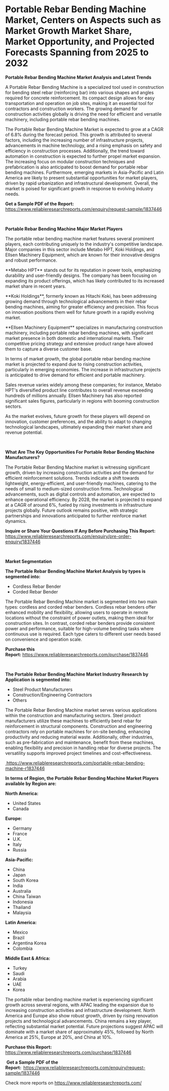 <p><h1>Portable Rebar Bending Machine Market, Centers on Aspects such as Market Growth Market Share, Market Opportunity, and Projected Forecasts Spanning from 2025 to 2032</h1></p><p><strong>Portable Rebar Bending Machine Market Analysis and Latest Trends</strong></p>
<p><p>A Portable Rebar Bending Machine is a specialized tool used in construction for bending steel rebar (reinforcing bar) into various shapes and angles required for concrete reinforcement. Its compact design allows for easy transportation and operation on job sites, making it an essential tool for contractors and construction workers. The growing demand for construction activities globally is driving the need for efficient and versatile machinery, including portable rebar bending machines.</p><p>The Portable Rebar Bending Machine Market is expected to grow at a CAGR of 6.8% during the forecast period. This growth is attributed to several factors, including the increasing number of infrastructure projects, advancements in machine technology, and a rising emphasis on safety and efficiency in construction processes. Additionally, the trend toward automation in construction is expected to further propel market expansion. The increasing focus on modular construction techniques and prefabrication is also anticipated to boost demand for portable rebar bending machines. Furthermore, emerging markets in Asia-Pacific and Latin America are likely to present substantial opportunities for market players, driven by rapid urbanization and infrastructural development. Overall, the market is poised for significant growth in response to evolving industry needs.</p></p>
<p><strong>Get a Sample PDF of the Report:&nbsp;</strong> <a href="https://www.reliableresearchreports.com/enquiry/request-sample/1837446?utm_campaign=3034&utm_medium=2&utm_source=Github&utm_content=ia&utm_term=11042025&utm_id=portable-rebar-bending-machine">https://www.reliableresearchreports.com/enquiry/request-sample/1837446</a></p>
<p>&nbsp;</p>
<p><strong>Portable Rebar Bending Machine Major Market Players</strong></p>
<p><p>The portable rebar bending machine market features several prominent players, each contributing uniquely to the industry's competitive landscape. Major companies in this sector include Metabo HPT, Koki Holdings, and Ellsen Machinery Equipment, which are known for their innovative designs and robust performance.</p><p>**Metabo HPT** stands out for its reputation in power tools, emphasizing durability and user-friendly designs. The company has been focusing on expanding its product offerings, which has likely contributed to its increased market share in recent years. </p><p>**Koki Holdings**, formerly known as Hitachi Koki, has been addressing growing demand through technological advancements in their rebar bending machines, aiming for greater efficiency and precision. This focus on innovation positions them well for future growth in a rapidly evolving market.</p><p>**Ellsen Machinery Equipment** specializes in manufacturing construction machinery, including portable rebar bending machines, with significant market presence in both domestic and international markets. Their competitive pricing strategy and extensive product range have allowed them to capture a diverse customer base.</p><p>In terms of market growth, the global portable rebar bending machine market is projected to expand due to rising construction activities, particularly in emerging economies. The increase in infrastructure projects is anticipated to drive demand for efficient and portable machinery.</p><p>Sales revenue varies widely among these companies; for instance, Metabo HPT's diversified product line contributes to overall revenue exceeding hundreds of millions annually. Ellsen Machinery has also reported significant sales figures, particularly in regions with booming construction sectors.</p><p>As the market evolves, future growth for these players will depend on innovation, customer preferences, and the ability to adapt to changing technological landscapes, ultimately expanding their market share and revenue potential.</p></p>
<p>&nbsp;</p>
<p><strong>What Are The Key Opportunities For Portable Rebar Bending Machine Manufacturers?</strong></p>
<p><p>The Portable Rebar Bending Machine market is witnessing significant growth, driven by increasing construction activities and the demand for efficient reinforcement solutions. Trends indicate a shift towards lightweight, energy-efficient, and user-friendly machines, catering to the needs of small to medium-sized construction firms. Technological advancements, such as digital controls and automation, are expected to enhance operational efficiency. By 2028, the market is projected to expand at a CAGR of around 6%, fueled by rising investments in infrastructure projects globally. Future outlook remains positive, with strategic partnerships and innovations anticipated to further reinforce market dynamics.</p></p>
<p><strong>Inquire or Share Your Questions If Any Before Purchasing This Report:</strong> <a href="https://www.reliableresearchreports.com/enquiry/pre-order-enquiry/1837446?utm_campaign=3034&utm_medium=2&utm_source=Github&utm_content=ia&utm_term=11042025&utm_id=portable-rebar-bending-machine">https://www.reliableresearchreports.com/enquiry/pre-order-enquiry/1837446</a></p>
<p>&nbsp;</p>
<p><strong>Market Segmentation</strong></p>
<p><strong>The Portable Rebar Bending Machine Market Analysis by types is segmented into:</strong></p>
<p><ul><li>Cordless Rebar Bender</li><li>Corded Rebar Bender</li></ul></p>
<p><p>The Portable Rebar Bending Machine market is segmented into two main types: cordless and corded rebar benders. Cordless rebar benders offer enhanced mobility and flexibility, allowing users to operate in remote locations without the constraint of power outlets, making them ideal for construction sites. In contrast, corded rebar benders provide consistent power and performance, suitable for high-volume bending tasks where continuous use is required. Each type caters to different user needs based on convenience and operation scale.</p></p>
<p><strong>Purchase this Report:&nbsp;</strong><a href="https://www.reliableresearchreports.com/purchase/1837446?utm_campaign=3034&utm_medium=2&utm_source=Github&utm_content=ia&utm_term=11042025&utm_id=portable-rebar-bending-machine">https://www.reliableresearchreports.com/purchase/1837446</a></p>
<p>&nbsp;</p>
<p><strong>The Portable Rebar Bending Machine Market Industry Research by Application is segmented into:</strong></p>
<p><ul><li>Steel Product Manufacturers</li><li>Construction/Engineering Contractors</li><li>Others</li></ul></p>
<p><p>The Portable Rebar Bending Machine market serves various applications within the construction and manufacturing sectors. Steel product manufacturers utilize these machines to efficiently bend rebar for reinforcement in structural components. Construction and engineering contractors rely on portable machines for on-site bending, enhancing productivity and reducing material waste. Additionally, other industries, such as pre-fabrication and maintenance, benefit from these machines, enabling flexibility and precision in handling rebar for diverse projects. The versatility supports improved project timelines and cost-effectiveness.</p></p>
<p><a href="https://www.reliableresearchreports.com/portable-rebar-bending-machine-r1837446?utm_campaign=3034&utm_medium=2&utm_source=Github&utm_content=ia&utm_term=11042025&utm_id=portable-rebar-bending-machine">&nbsp;https://www.reliableresearchreports.com/portable-rebar-bending-machine-r1837446</a></p>
<p><strong>In terms of Region, the Portable Rebar Bending Machine Market Players available by Region are:</strong></p>
<p>
    <p> <strong> North America: </strong>
        <ul>
            <li>United States</li>
            <li>Canada</li>
        </ul>
        </p> 
    <p> <strong> Europe: </strong>
        <ul>
            <li>Germany</li>
            <li>France</li>
            <li>U.K.</li>
            <li>Italy</li>
            <li>Russia</li>
        </ul>
        </p> 
    <p> <strong> Asia-Pacific: </strong>
        <ul>
            <li>China</li>
            <li>Japan</li>
            <li>South Korea</li>
            <li>India</li>
            <li>Australia</li>
            <li>China Taiwan</li>
            <li>Indonesia</li>
            <li>Thailand</li>
            <li>Malaysia</li>
        </ul>
        </p> 
    <p> <strong> Latin America: </strong>
        <ul>
            <li>Mexico</li>
            <li>Brazil</li>
            <li>Argentina Korea</li>
            <li>Colombia</li>
        </ul>
        </p> 
    <p> <strong> Middle East & Africa: </strong>
        <ul>
            <li>Turkey</li>
            <li>Saudi</li>
            <li>Arabia</li>
            <li>UAE</li>
            <li>Korea</li>
        </ul>
    </p>
    </p>
<p><p>The portable rebar bending machine market is experiencing significant growth across several regions, with APAC leading the expansion due to increasing construction activities and infrastructure development. North America and Europe also show robust growth, driven by rising renovation projects and technological advancements. China remains a key player, reflecting substantial market potential. Future projections suggest APAC will dominate with a market share of approximately 45%, followed by North America at 25%, Europe at 20%, and China at 10%.</p></p>
<p><strong>Purchase this Report: </strong><a href="https://www.reliableresearchreports.com/purchase/1837446?utm_campaign=3034&utm_medium=2&utm_source=Github&utm_content=ia&utm_term=11042025&utm_id=portable-rebar-bending-machine">https://www.reliableresearchreports.com/purchase/1837446</a></p>
<p>&nbsp;<strong>Get a Sample PDF of the Report:&nbsp;&nbsp;</strong><a href="https://www.reliableresearchreports.com/enquiry/request-sample/1837446?utm_campaign=3034&utm_medium=2&utm_source=Github&utm_content=ia&utm_term=11042025&utm_id=portable-rebar-bending-machine">https://www.reliableresearchreports.com/enquiry/request-sample/1837446</a></p>
<p><strong></strong></p>
<p>Check more reports on <a href="https://www.reliableresearchreports.com/?utm_campaign=3034&utm_medium=2&utm_source=Github&utm_content=ia&utm_term=11042025&utm_id=portable-rebar-bending-machine">https://www.reliableresearchreports.com/</a></p>